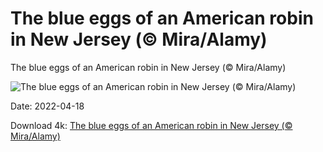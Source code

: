 # The blue eggs of an American robin in New Jersey (© Mira/Alamy)

The blue eggs of an American robin in New Jersey (© Mira/Alamy)

![The blue eggs of an American robin in New Jersey (© Mira/Alamy)](https://bing.com/th?id=OHR.RobinsEgg_EN-US5615411748_UHD.jpg&w=1024&h=576)

Date: 2022-04-18

Download 4k: [The blue eggs of an American robin in New Jersey (© Mira/Alamy)](https://bing.com/th?id=OHR.RobinsEgg_EN-US5615411748_UHD.jpg)

